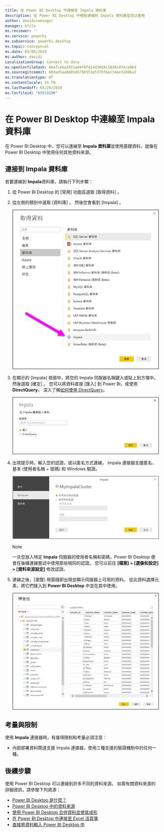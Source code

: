```yaml
---
title: 在 Power BI Desktop 中連線至 Impala 資料庫
description: 在 Power BI Desktop 中輕鬆連接到 Impala 資料庫並加以使用
author: davidiseminger
manager: kfile
ms.reviewer: ''
ms.service: powerbi
ms.subservice: powerbi-desktop
ms.topic: conceptual
ms.date: 05/08/2019
ms.author: davidi
LocalizationGroup: Connect to data
ms.openlocfilehash: 0befceba2651ad4f8f414d3669c5830c07ece06d
ms.sourcegitcommit: 60dad5aa0d85db790553e537bf8ac34ee3289ba3
ms.translationtype: HT
ms.contentlocale: zh-TW
ms.lasthandoff: 05/29/2019
ms.locfileid: "65514196"
---
```

# <a name="connect-to-an-impala-database-in-power-bi-desktop"></a>在 Power BI Desktop 中連線至 Impala 資料庫
在 Power BI Desktop 中，您可以連線至 **Impala 資料庫**並使用基礎資料，就像在 Power BI Desktop 中使用任何其他資料來源。

## <a name="connect-to-an-impala-database"></a>連接到 Impala 資料庫
若要連線到 **Impala**資料庫，請執行下列步驟： 

1. 從 Power BI Desktop 的 [常用]  功能區選取 [取得資料]  。 

2. 從左側的類別中選取 [資料庫]  。 然後您會看到 [Impala]  。

    ![取得資料](media/desktop-connect-impala/connect_impala_2.png)

3. 在顯示的 [Impala]  視窗中，將您的 Impala 伺服器名稱鍵入或貼上到方塊中。 然後選取 [確定]  。 您可以將資料直接 [匯入]  到 Power BI，或使用 **DirectQuery**。 深入了解[如何使用 DirectQuery](desktop-use-directquery.md)。

    ![Impala 視窗](media/desktop-connect-impala/connect_impala_3a.png)

4. 出現提示時，輸入您的認證，或以匿名方式連線。 Impala 連接器支援匿名、基本 (使用者名稱 + 密碼) 和 Windows 驗證。

    ![Impala 連接器](media/desktop-connect-impala/connect_impala_4.png)

    > [!NOTE]
    > 一旦您放入特定 **Impala** 伺服器的使用者名稱和密碼，Power BI Desktop 便會在後續連線嘗試中使用那些相同的認證。 您可以前往 **[檔案] > [選像和設定] > [資料來源設定]** 修改認證。


5. 連線之後，[瀏覽]  視窗隨即出現並顯示伺服器上可用的資料。 從此資料選擇元素，將它們匯入到 **Power BI Desktop** 中並在其中使用。

    ![[導覽器] 視窗](media/desktop-connect-impala/connect_impala_5.png)

## <a name="considerations-and-limitations"></a>考量與限制
使用 **Impala** 連接器時，有幾項限制和考量必須注意：

* 內部部署資料閘道支援 Impala 連接器，使用三種支援的驗證機制中的任何一種。

## <a name="next-steps"></a>後續步驟
使用 Power BI Desktop 可以連線到許多不同的資料來源。 如需有關資料來源的詳細資訊，請參閱下列資源︰

* [Power BI Desktop 是什麼？](desktop-what-is-desktop.md)
* [Power BI Desktop 中的資料來源](desktop-data-sources.md)
* [使用 Power BI Desktop 合併資料並使其成形](desktop-shape-and-combine-data.md)
* [在 Power BI Desktop 中連接至 Excel 活頁簿](desktop-connect-excel.md)   
* [直接將資料輸入 Power BI Desktop 中](desktop-enter-data-directly-into-desktop.md)   

